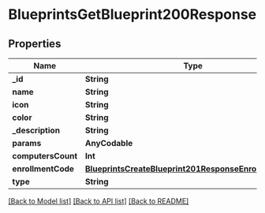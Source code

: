 # BlueprintsGetBlueprint200Response

## Properties
Name | Type | Description | Notes
------------ | ------------- | ------------- | -------------
**_id** | **String** |  | [optional] 
**name** | **String** |  | [optional] 
**icon** | **String** |  | [optional] 
**color** | **String** |  | [optional] 
**_description** | **String** |  | [optional] 
**params** | **AnyCodable** |  | [optional] 
**computersCount** | **Int** |  | [optional] 
**enrollmentCode** | [**BlueprintsCreateBlueprint201ResponseEnrollmentCode**](BlueprintsCreateBlueprint201ResponseEnrollmentCode.md) |  | [optional] 
**type** | **String** |  | [optional] 

[[Back to Model list]](../README.md#documentation-for-models) [[Back to API list]](../README.md#documentation-for-api-endpoints) [[Back to README]](../README.md)


